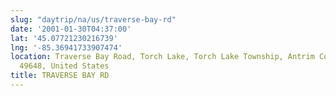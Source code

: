 ```yaml
---
slug: "daytrip/na/us/traverse-bay-rd"
date: '2001-01-30T04:37:00'
lat: '45.07721230216739'
lng: '-85.36941733907474'
location: Traverse Bay Road, Torch Lake, Torch Lake Township, Antrim County, Michigan,
  49648, United States
title: TRAVERSE BAY RD
---
```



